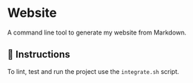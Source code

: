 # Website

A command line tool to generate my website from Markdown.

## 🚀 Instructions

To lint, test and run the project use the `integrate.sh` script.
